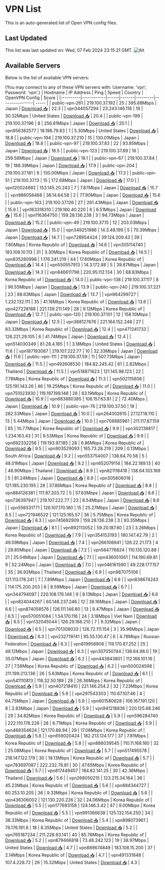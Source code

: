 # VPN List

This is an auto-generated list of Open VPN config files.

## Last Updated

This list was last updated on: Wed, 07 Feb 2024 23:15:21 GMT.
![Alt](https://repobeats.axiom.co/api/embed/186b98318ef1479477931607c1ad7d823f12451f.svg "Repobeats analytics image")

## Available Servers

Below is the list of available VPN servers:

(You may connect to any of these VPN servers with: Username: 'vpn', Password: 'vpn'.)
| Hostname | IP Address | Ping | Speed | Country | OpenVPN Config | Score |
|----------|------------|------|-------|---------|----------------| ----- |
| public-vpn-261 | 219.100.37.192 | 25 | 395.68Mbps | Japan | [Download 📥](./configs/server_0_JP.ovpn) | 22.3 |
| vpn344057294 | 23.243.146.118 | 19 | 30.32Mbps | United States | [Download 📥](./configs/server_1_US.ovpn) | 20.4 |
| public-vpn-199 | 219.100.37.196 | 8 | 256.81Mbps | Japan | [Download 📥](./configs/server_2_JP.ovpn) | 20.1 |
| vpn956382577 | 18.196.79.83 | 1 | 5.30Mbps | United States | [Download 📥](./configs/server_3_US.ovpn) | 18.8 |
| public-vpn-194 | 219.100.37.210 | 15 | 130.01Mbps | Japan | [Download 📥](./configs/server_4_JP.ovpn) | 18.8 |
| public-vpn-97 | 219.100.37.83 | 22 | 93.85Mbps | Japan | [Download 📥](./configs/server_5_JP.ovpn) | 18.5 |
| public-vpn-123 | 219.100.37.89 | 16 | 259.58Mbps | Japan | [Download 📥](./configs/server_6_JP.ovpn) | 18.1 |
| public-vpn-67 | 219.100.37.84 | 19 | 188.39Mbps | Japan | [Download 📥](./configs/server_7_JP.ovpn) | 17.9 |
| public-vpn-204 | 219.100.37.181 | 8 | 130.00Mbps | Japan | [Download 📥](./configs/server_8_JP.ovpn) | 17.3 |
| public-vpn-51 | 219.100.37.13 | 15 | 172.68Mbps | Japan | [Download 📥](./configs/server_9_JP.ovpn) | 17.0 |
| vpn120024892 | 153.145.20.243 | 7 | 7.87Mbps | Japan | [Download 📥](./configs/server_10_JP.ovpn) | 15.7 |
| vpn986058468 | 36.14.64.58 | 2 | 77.90Mbps | Japan | [Download 📥](./configs/server_11_JP.ovpn) | 15.6 |
| public-vpn-163 | 219.100.37.126 | 27 | 261.43Mbps | Japan | [Download 📥](./configs/server_12_JP.ovpn) | 15.6 |
| vpn163318310 | 219.160.40.220 | 6 | 6.51Mbps | Japan | [Download 📥](./configs/server_13_JP.ovpn) | 15.6 |
| vpn116364750 | 159.28.136.238 | 3 | 94.73Mbps | Japan | [Download 📥](./configs/server_14_JP.ovpn) | 15.2 |
| public-vpn-49 | 219.100.37.15 | 12 | 203.03Mbps | Japan | [Download 📥](./configs/server_15_JP.ovpn) | 15.0 |
| vpn349251986 | 14.3.48.199 | 5 | 70.39Mbps | Japan | [Download 📥](./configs/server_16_JP.ovpn) | 14.7 |
| vpn728954424 | 39.124.209.43 | 39 | 7.80Mbps | Korea Republic of | [Download 📥](./configs/server_17_KR.ovpn) | 14.6 |
| vpn305114740 | 183.108.10.113 | 31 | 3.30Mbps | Korea Republic of | [Download 📥](./configs/server_18_KR.ovpn) | 14.5 |
| vpn835280998 | 1.176.241.219 | 44 | 17.60Mbps | Korea Republic of | [Download 📥](./configs/server_19_KR.ovpn) | 14.4 |
| vpn550557913 | 14.3.172.88 | 5 | 39.87Mbps | Japan | [Download 📥](./configs/server_20_JP.ovpn) | 14.3 |
| vpn846611798 | 220.95.112.134 | 30 | 68.83Mbps | Korea Republic of | [Download 📥](./configs/server_21_KR.ovpn) | 14.0 |
| public-vpn-138 | 219.100.37.117 | 8 | 96.55Mbps | Japan | [Download 📥](./configs/server_22_JP.ovpn) | 13.9 |
| public-vpn-240 | 219.100.37.221 | 23 | 88.63Mbps | Japan | [Download 📥](./configs/server_23_JP.ovpn) | 13.7 |
| vpn964299727 | 1.232.132.111 | 35 | 41.16Mbps | Korea Republic of | [Download 📥](./configs/server_24_KR.ovpn) | 13.6 |
| vpn427228188 | 221.139.211.149 | 28 | 9.12Mbps | Korea Republic of | [Download 📥](./configs/server_25_KR.ovpn) | 12.7 |
| public-vpn-120 | 219.100.37.101 | 12 | 158.10Mbps | Japan | [Download 📥](./configs/server_26_JP.ovpn) | 12.5 |
| vpn368127676 | 221.164.152.248 | 27 | 83.33Mbps | Korea Republic of | [Download 📥](./configs/server_27_KR.ovpn) | 12.4 |
| vpn471241733 | 126.221.29.105 | 6 | 41.74Mbps | Japan | [Download 📥](./configs/server_28_JP.ovpn) | 12.4 |
| vpn514030349 | 81.28.4.185 | 1 | 3.18Mbps | United States | [Download 📥](./configs/server_29_US.ovpn) | 11.6 |
| vpn187193067 | 219.107.222.77 | 10 | 32.33Mbps | Japan | [Download 📥](./configs/server_30_JP.ovpn) | 11.6 |
| public-vpn-111 | 219.100.37.59 | 11 | 507.73Mbps | Japan | [Download 📥](./configs/server_31_JP.ovpn) | 11.5 |
| vpn492608530 | 184.82.245.42 | 61 | 2.82Mbps | Thailand | [Download 📥](./configs/server_32_TH.ovpn) | 11.5 |
| vpn518871623 | 121.145.98.123 | 22 | 7.78Mbps | Korea Republic of | [Download 📥](./configs/server_33_KR.ovpn) | 11.3 |
| vpn502115606 | 125.191.143.26 | 46 | 19.25Mbps | Korea Republic of | [Download 📥](./configs/server_34_KR.ovpn) | 11.0 |
| vpn751023930 | 119.197.199.148 | 28 | 63.19Mbps | Korea Republic of | [Download 📥](./configs/server_35_KR.ovpn) | 10.9 |
| vpn683880385 | 106.157.63.81 | 2 | 72.40Mbps | Japan | [Download 📥](./configs/server_36_JP.ovpn) | 10.9 |
| public-vpn-76 | 219.100.37.50 | 19 | 282.53Mbps | Japan | [Download 📥](./configs/server_37_JP.ovpn) | 10.0 |
| vpn264002615 | 27.127.18.110 | 13 | 5.44Mbps | Japan | [Download 📥](./configs/server_38_JP.ovpn) | 10.0 |
| vpn708885961 | 211.117.87.159 | 85 | 10.77Mbps | Korea Republic of | [Download 📥](./configs/server_39_KR.ovpn) | 9.9 |
| vpn302138817 | 1.234.163.43 | 31 | 9.53Mbps | Korea Republic of | [Download 📥](./configs/server_40_KR.ovpn) | 9.9 |
| vpn692332256 | 119.193.97.185 | 28 | 6.86Mbps | Korea Republic of | [Download 📥](./configs/server_41_KR.ovpn) | 9.5 |
| vpn903529093 | 165.73.28.219 | 209 | 0.13Mbps | South Africa | [Download 📥](./configs/server_42_ZA.ovpn) | 9.2 |
| vpn553754007 | 138.64.70.58 | 5 | 48.01Mbps | Japan | [Download 📥](./configs/server_43_JP.ovpn) | 9.2 |
| vpn652079114 | 184.22.189.13 | 40 | 46.90Mbps | Thailand | [Download 📥](./configs/server_44_TH.ovpn) | 8.9 |
| vpn821116418 | 138.64.103.169 | 5 | 81.24Mbps | Japan | [Download 📥](./configs/server_45_JP.ovpn) | 8.9 |
| vpn305806016 | 121.185.230.195 | 28 | 37.86Mbps | Korea Republic of | [Download 📥](./configs/server_46_KR.ovpn) | 8.8 |
| vpn884126381 | 111.97.203.72 | 5 | 57.63Mbps | Japan | [Download 📥](./configs/server_47_JP.ovpn) | 8.6 |
| vpn736397947 | 219.107.222.77 | 23 | 8.54Mbps | Japan | [Download 📥](./configs/server_48_JP.ovpn) | 8.6 |
| vpn556531771 | 126.107.170.180 | 15 | 25.27Mbps | Japan | [Download 📥](./configs/server_49_JP.ovpn) | 8.5 |
| vpn721946522 | 121.125.165.57 | 36 | 5.75Mbps | Korea Republic of | [Download 📥](./configs/server_50_KR.ovpn) | 8.3 |
| vpn745692909 | 159.28.136.238 | 3 | 93.35Mbps | Japan | [Download 📥](./configs/server_51_JP.ovpn) | 8.1 |
| vpn892113052 | 59.20.187.60 | 23 | 3.26Mbps | Korea Republic of | [Download 📥](./configs/server_52_KR.ovpn) | 7.9 |
| vpn354153193 | 180.147.42.79 | 2 | 49.09Mbps | Japan | [Download 📥](./configs/server_53_JP.ovpn) | 7.4 |
| vpn266106941 | 126.22.21.173 | 4 | 28.85Mbps | Japan | [Download 📥](./configs/server_54_JP.ovpn) | 7.2 |
| vpn564776824 | 110.135.120.88 | 21 | 25.04Mbps | Japan | [Download 📥](./configs/server_55_JP.ovpn) | 7.1 |
| vpn436051061 | 114.190.69.81 | 9 | 52.24Mbps | Japan | [Download 📥](./configs/server_56_JP.ovpn) | 7.0 |
| vpn146161590 | 49.228.177.157 | 35 | 36.92Mbps | Thailand | [Download 📥](./configs/server_57_TH.ovpn) | 6.9 |
| vpn987075106 | 121.113.178.241 | 7 | 7.89Mbps | Japan | [Download 📥](./configs/server_58_JP.ovpn) | 6.8 |
| vpn838674243 | 114.175.200.203 | 6 | 8.59Mbps | Japan | [Download 📥](./configs/server_59_JP.ovpn) | 6.7 |
| vpn344794097 | 220.108.176.148 | 9 | 8.13Mbps | Japan | [Download 📥](./configs/server_60_JP.ovpn) | 6.6 |
| vpn824044267 | 60.148.237.246 | 12 | 36.16Mbps | Japan | [Download 📥](./configs/server_61_JP.ovpn) | 6.6 |
| vpn874058576 | 126.111.146.80 | 13 | 9.47Mbps | Japan | [Download 📥](./configs/server_62_JP.ovpn) | 6.5 |
| vpn570051084 | 1.54.170.116 | 24 | 3.18Mbps | Viet Nam | [Download 📥](./configs/server_63_VN.ovpn) | 6.5 |
| vpn132045044 | 126.29.168.210 | 7 | 9.32Mbps | Japan | [Download 📥](./configs/server_64_JP.ovpn) | 6.5 |
| vpn701308033 | 126.72.111.154 | 3 | 35.96Mbps | Japan | [Download 📥](./configs/server_65_JP.ovpn) | 6.3 |
| vpn232719741 | 95.55.130.47 | 6 | 4.78Mbps | Russian Federation | [Download 📥](./configs/server_66_RU.ovpn) | 6.3 |
| vpn819956906 | 119.170.87.252 | 25 | 48.12Mbps | Japan | [Download 📥](./configs/server_67_JP.ovpn) | 6.3 |
| vpn307050744 | 138.64.98.0 | 19 | 35.07Mbps | Japan | [Download 📥](./configs/server_68_JP.ovpn) | 6.2 |
| vpn443843801 | 112.166.101.16 | 27 | 7.59Mbps | Korea Republic of | [Download 📥](./configs/server_69_KR.ovpn) | 6.2 |
| vpn500024598 | 211.199.213.136 | 26 | 5.63Mbps | Korea Republic of | [Download 📥](./configs/server_70_KR.ovpn) | 6.1 |
| vpn541110813 | 118.32.50.189 | 28 | 26.36Mbps | Korea Republic of | [Download 📥](./configs/server_71_KR.ovpn) | 5.9 |
| vpn407218410 | 221.146.254.2 | 32 | 7.23Mbps | Korea Republic of | [Download 📥](./configs/server_72_KR.ovpn) | 5.9 |
| vpn297543303 | 110.67.107.46 | 4 | 64.75Mbps | Japan | [Download 📥](./configs/server_73_JP.ovpn) | 5.9 |
| vpn601580628 | 106.167.191.120 | 8 | 2.83Mbps | Japan | [Download 📥](./configs/server_74_JP.ovpn) | 5.9 |
| vpn941218836 | 220.125.68.246 | 29 | 34.82Mbps | Korea Republic of | [Download 📥](./configs/server_75_KR.ovpn) | 5.9 |
| vpn596284740 | 222.110.176.226 | 28 | 6.71Mbps | Korea Republic of | [Download 📥](./configs/server_76_KR.ovpn) | 5.9 |
| vpn468354624 | 121.170.88.94 | 29 | 17.06Mbps | Korea Republic of | [Download 📥](./configs/server_77_KR.ovpn) | 5.8 |
| vpn659020424 | 182.213.124.177 | 37 | 7.81Mbps | Korea Republic of | [Download 📥](./configs/server_78_KR.ovpn) | 5.8 |
| vpn886039545 | 110.11.168.160 | 32 | 25.08Mbps | Korea Republic of | [Download 📥](./configs/server_79_KR.ovpn) | 5.7 |
| vpn517495578 | 218.147.122.179 | 30 | 19.13Mbps | Korea Republic of | [Download 📥](./configs/server_80_KR.ovpn) | 5.7 |
| vpn783697087 | 222.232.76.81 | 30 | 47.65Mbps | Korea Republic of | [Download 📥](./configs/server_81_KR.ovpn) | 5.7 |
| vpn817449457 | 184.82.141.25 | 30 | 42.36Mbps | Thailand | [Download 📥](./configs/server_82_TH.ovpn) | 5.6 |
| vpn268050215 | 123.215.34.164 | 36 | 45.23Mbps | Korea Republic of | [Download 📥](./configs/server_83_KR.ovpn) | 5.6 |
| vpn884344727 | 60.253.10.205 | 36 | 9.33Mbps | Korea Republic of | [Download 📥](./configs/server_84_KR.ovpn) | 5.6 |
| vpn436306002 | 121.130.220.226 | 32 | 24.06Mbps | Korea Republic of | [Download 📥](./configs/server_85_KR.ovpn) | 5.5 |
| vpn177693158 | 124.146.3.42 | 47 | 9.00Mbps | Korea Republic of | [Download 📥](./configs/server_86_KR.ovpn) | 5.5 |
| vpn991366638 | 125.132.154.250 | 34 | 38.33Mbps | Korea Republic of | [Download 📥](./configs/server_87_KR.ovpn) | 5.4 |
| vpn898073961 | 76.176.191.6 | 18 | 8.35Mbps | United States | [Download 📥](./configs/server_88_US.ovpn) | 5.2 |
| vpn765187234 | 211.228.93.141 | 40 | 85.76Mbps | Korea Republic of | [Download 📥](./configs/server_89_KR.ovpn) | 5.2 |
| vpn879466818 | 73.48.242.123 | 19 | 38.97Mbps | United States | [Download 📥](./configs/server_90_US.ovpn) | 4.7 |
| vpn889674849 | 183.108.15.200 | 37 | 2.14Mbps | Korea Republic of | [Download 📥](./configs/server_91_KR.ovpn) | 4.7 |
| vpn491331848 | 107.4.228.72 | 26 | 15.32Mbps | United States | [Download 📥](./configs/server_92_US.ovpn) | 4.3 |
